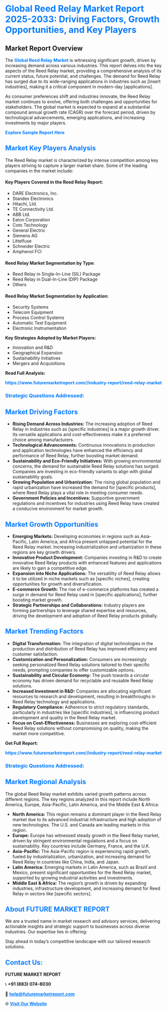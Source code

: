<h1 style="color: #007BFF;">Global Reed Relay Market Report 2025-2033: Driving Factors, Growth Opportunities, and Key Players</h1>

<section id="overview">
<h2>Market Report Overview</h2>
<p>The <a href="https://www.futuremarketreport.com//industry-report/reed-relay-market" style="color: #007BFF; text-decoration: none;"><strong>Global Reed Relay Market</strong></a> is witnessing significant growth, driven by increasing demand across various industries. This report delves into the key aspects of the Reed Relay market, providing a comprehensive analysis of its current status, future potential, and challenges. The demand for Reed Relay has surged due to its wide-ranging applications in industries such as [insert industries], making it a critical component in modern-day [applications].</p>
<p>As consumer preferences shift and industries innovate, the Reed Relay market continues to evolve, offering both challenges and opportunities for stakeholders. The global market is expected to expand at a substantial compound annual growth rate (CAGR) over the forecast period, driven by technological advancements, emerging applications, and increasing investments by major players.</p>
</section>

<section id="overview">
<p><a href="https://www.futuremarketreport.com//request-sample/reportId=82221" style="color: #007BFF; text-decoration: none;"><strong>Explore Sample Report Here</strong></a></p>
</section>

<section id="key-players">
<h2 style="color: #007BFF;">Market Key Players Analysis</h2>
<p>The Reed Relay market is characterized by intense competition among key players striving to capture a larger market share. Some of the leading companies in the market include:</p>
<h4>Key Players Covered in the Reed Relay Report:</h4>
<ul><li>DARE Electronics, Inc.</li><li>Standex Electronics</li><li>Hitachi, Ltd.</li><li>TE Connectivity Ltd.</li><li>ABB Ltd.</li><li>Eaton Corporation</li><li>Coto Technology</li><li>General Electric</li><li>Siemens AG</li><li>Littelfuse</li><li>Schneider Electric</li><li>Amphenol FCI</li></ul>
<h4>Reed Relay Market Segmentation by Type:</h4>
<ul><li>Reed Relay in Single-In-Line (SIL) Package</li><li>Reed Relay in Dual-In-Line (DIP) Package</li><li>Others</li></ul>

<h4>Reed Relay Market Segmentation by Application:</h4>
<ul><li>Security Systems</li><li>Telecom Equipment</li><li>Process Control Systems</li><li>Automatic Test Equipment</li><li>Electronic Instrumentation</li></ul>
<p><strong>Key Strategies Adopted by Market Players:</strong></p>
<ul>
<li>Innovation and R&D</li>
<li>Geographical Expansion</li>
<li>Sustainability Initiatives</li>
<li>Mergers and Acquisitions</li>
</ul>
</section>

<section>
<p><strong>Read Full Analysis: </strong></p><a href="https://www.futuremarketreport.com//industry-report/reed-relay-market" style="color: #007BFF; text-decoration: none;"><strong>https://www.futuremarketreport.com//industry-report/reed-relay-market</strong></a>
<h3 style="color: #007BFF;">Strategic Questions Addressed:</h3>
</section>

<section id="driving-factors">
<h2 style="color: #007BFF;">Market Driving Factors</h2>
<ul>
<li><strong>Rising Demand Across Industries:</strong> The increasing adoption of Reed Relay in industries such as [specific industries] is a major growth driver. Its versatile applications and cost-effectiveness make it a preferred choice among manufacturers.</li>
<li><strong>Technological Advancements:</strong> Continuous innovations in production and application technologies have enhanced the efficiency and performance of Reed Relay, further boosting market demand.</li>
<li><strong>Sustainability and Eco-Friendly Initiatives:</strong> With growing environmental concerns, the demand for sustainable Reed Relay solutions has surged. Companies are investing in eco-friendly variants to align with global sustainability goals.</li>
<li><strong>Growing Population and Urbanization:</strong> The rising global population and rapid urbanization have increased the demand for [specific products], where Reed Relay plays a vital role in meeting consumer needs.</li>
<li><strong>Government Policies and Incentives:</strong> Supportive government regulations and incentives for industries using Reed Relay have created a conducive environment for market growth.</li>
</ul>
</section>

<section id="growth-opportunities">
<h2 style="color: #007BFF;">Market Growth Opportunities</h2>
<ul>
<li><strong>Emerging Markets:</strong> Developing economies in regions such as Asia-Pacific, Latin America, and Africa present untapped potential for the Reed Relay market. Increasing industrialization and urbanization in these regions are key growth drivers.</li>
<li><strong>Innovative Product Development:</strong> Companies investing in R&D to create innovative Reed Relay products with enhanced features and applications are likely to gain a competitive edge.</li>
<li><strong>Expansion into Niche Applications:</strong> The versatility of Reed Relay allows it to be utilized in niche markets such as [specific niches], creating opportunities for growth and diversification.</li>
<li><strong>E-commerce Growth:</strong> The rise of e-commerce platforms has created a surge in demand for Reed Relay used in [specific applications], further boosting market growth.</li>
<li><strong>Strategic Partnerships and Collaborations:</strong> Industry players are forming partnerships to leverage shared expertise and resources, driving the development and adoption of Reed Relay products globally.</li>
</ul>
</section>

<section id="trending-factors">
<h2 style="color: #007BFF;">Market Trending Factors</h2>
<ul>
<li><strong>Digital Transformation:</strong> The integration of digital technologies in the production and distribution of Reed Relay has improved efficiency and customer satisfaction.</li>
<li><strong>Customization and Personalization:</strong> Consumers are increasingly seeking personalized Reed Relay solutions tailored to their specific needs, prompting companies to offer customizable options.</li>
<li><strong>Sustainability and Circular Economy:</strong> The push towards a circular economy has driven demand for recyclable and reusable Reed Relay solutions.</li>
<li><strong>Increased Investment in R&D:</strong> Companies are allocating significant resources to research and development, resulting in breakthroughs in Reed Relay technology and applications.</li>
<li><strong>Regulatory Compliance:</strong> Adherence to strict regulatory standards, particularly in industries like [specific industries], is influencing product development and quality in the Reed Relay market.</li>
<li><strong>Focus on Cost-Effectiveness:</strong> Businesses are exploring cost-efficient Reed Relay solutions without compromising on quality, making the market more competitive.</li>
</ul>
</section>

<section>
<p><strong>Get Full Report: </strong></p><a href="https://www.futuremarketreport.com//industry-report/reed-relay-market" style="color: #007BFF; text-decoration: none;"><strong>https://www.futuremarketreport.com//industry-report/reed-relay-market</strong></a>
<h3 style="color: #007BFF;">Strategic Questions Addressed:</h3>
</section>


<section id="regional-analysis">
<h2 style="color: #007BFF;">Market Regional Analysis</h2>
<p>The global Reed Relay market exhibits varied growth patterns across different regions. The key regions analyzed in this report include North America, Europe, Asia-Pacific, Latin America, and the Middle East & Africa:</p>
<ul>
<li><strong>North America:</strong> This region remains a dominant player in the Reed Relay market due to its advanced industrial infrastructure and high adoption of new technologies. The U.S. and Canada are leading markets in this region.</li>
<li><strong>Europe:</strong> Europe has witnessed steady growth in the Reed Relay market, driven by stringent environmental regulations and a focus on sustainability. Key countries include Germany, France, and the U.K.</li>
<li><strong>Asia-Pacific:</strong> The Asia-Pacific region is experiencing rapid growth, fueled by industrialization, urbanization, and increasing demand for Reed Relay in countries like China, India, and Japan.</li>
<li><strong>Latin America:</strong> Emerging markets in Latin America, such as Brazil and Mexico, present significant opportunities for the Reed Relay market, supported by growing industrial activities and investments.</li>
<li><strong>Middle East & Africa:</strong> The region’s growth is driven by expanding industries, infrastructure development, and increasing demand for Reed Relay in sectors like [specific sectors].</li>
</ul>
</section>

<footer>
<h2 style="color: #007BFF;">About FUTURE MARKET REPORT</h2>
<p>We are a trusted name in market research and advisory services, delivering actionable insights and strategic support to businesses across diverse industries. Our expertise lies in offering:</p>

<p>Stay ahead in today’s competitive landscape with our tailored research solutions.</p>

<h2 style="color: #007BFF;">Contact Us:</h2>
<p><strong>FUTURE MARKET REPORT</strong></p>
<p>📞 <strong>+91 (883) 074-8030</strong></p>
<p>📧 <strong><a href="mailto:help@futuremarketreport.com" style="color: #007BFF;">help@futuremarketreport.com</a></strong></p>
<p>🌐 <strong><a href="https://www.futuremarketreport.com/" style="color: #007BFF;">Visit Our Website</a></strong></p>
</footer>